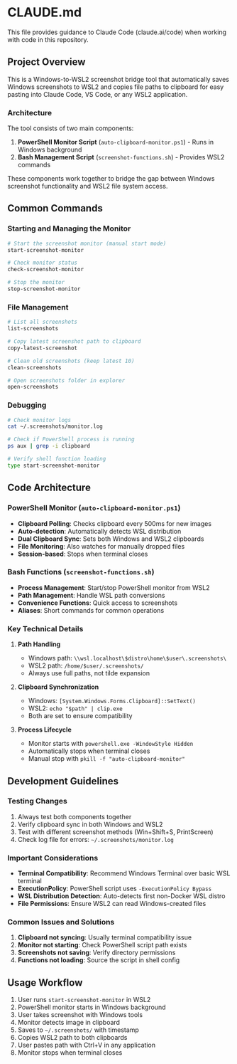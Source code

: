 # CLAUDE.md

This file provides guidance to Claude Code (claude.ai/code) when working with code in this repository.

## Project Overview

This is a Windows-to-WSL2 screenshot bridge tool that automatically saves Windows screenshots to WSL2 and copies file paths to clipboard for easy pasting into Claude Code, VS Code, or any WSL2 application.

### Architecture

The tool consists of two main components:
1. **PowerShell Monitor Script** (`auto-clipboard-monitor.ps1`) - Runs in Windows background
2. **Bash Management Script** (`screenshot-functions.sh`) - Provides WSL2 commands

These components work together to bridge the gap between Windows screenshot functionality and WSL2 file system access.

## Common Commands

### Starting and Managing the Monitor
```bash
# Start the screenshot monitor (manual start mode)
start-screenshot-monitor

# Check monitor status
check-screenshot-monitor

# Stop the monitor
stop-screenshot-monitor
```

### File Management
```bash
# List all screenshots
list-screenshots

# Copy latest screenshot path to clipboard
copy-latest-screenshot

# Clean old screenshots (keep latest 10)
clean-screenshots

# Open screenshots folder in explorer
open-screenshots
```

### Debugging
```bash
# Check monitor logs
cat ~/.screenshots/monitor.log

# Check if PowerShell process is running
ps aux | grep -i clipboard

# Verify shell function loading
type start-screenshot-monitor
```

## Code Architecture

### PowerShell Monitor (`auto-clipboard-monitor.ps1`)
- **Clipboard Polling**: Checks clipboard every 500ms for new images
- **Auto-detection**: Automatically detects WSL distribution
- **Dual Clipboard Sync**: Sets both Windows and WSL2 clipboards
- **File Monitoring**: Also watches for manually dropped files
- **Session-based**: Stops when terminal closes

### Bash Functions (`screenshot-functions.sh`)
- **Process Management**: Start/stop PowerShell monitor from WSL2
- **Path Management**: Handle WSL path conversions
- **Convenience Functions**: Quick access to screenshots
- **Aliases**: Short commands for common operations

### Key Technical Details

1. **Path Handling**
   - Windows path: `\\wsl.localhost\$distro\home\$user\.screenshots\`
   - WSL2 path: `/home/$user/.screenshots/`
   - Always use full paths, not tilde expansion

2. **Clipboard Synchronization**
   - Windows: `[System.Windows.Forms.Clipboard]::SetText()`
   - WSL2: `echo "$path" | clip.exe`
   - Both are set to ensure compatibility

3. **Process Lifecycle**
   - Monitor starts with `powershell.exe -WindowStyle Hidden`
   - Automatically stops when terminal closes
   - Manual stop with `pkill -f "auto-clipboard-monitor"`

## Development Guidelines

### Testing Changes
1. Always test both components together
2. Verify clipboard sync in both Windows and WSL2
3. Test with different screenshot methods (Win+Shift+S, PrintScreen)
4. Check log file for errors: `~/.screenshots/monitor.log`

### Important Considerations
- **Terminal Compatibility**: Recommend Windows Terminal over basic WSL terminal
- **ExecutionPolicy**: PowerShell script uses `-ExecutionPolicy Bypass`
- **WSL Distribution Detection**: Auto-detects first non-Docker WSL distro
- **File Permissions**: Ensure WSL2 can read Windows-created files

### Common Issues and Solutions
1. **Clipboard not syncing**: Usually terminal compatibility issue
2. **Monitor not starting**: Check PowerShell script path exists
3. **Screenshots not saving**: Verify directory permissions
4. **Functions not loading**: Source the script in shell config

## Usage Workflow

1. User runs `start-screenshot-monitor` in WSL2
2. PowerShell monitor starts in Windows background
3. User takes screenshot with Windows tools
4. Monitor detects image in clipboard
5. Saves to `~/.screenshots/` with timestamp
6. Copies WSL2 path to both clipboards
7. User pastes path with Ctrl+V in any application
8. Monitor stops when terminal closes
